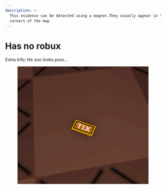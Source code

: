 ```yaml
---
description: >-
  This evidence can be detected using a magnet.They usually appear in the
  corners of the map
---
```


# Has no robux

Extra info: He  soo looks poor...

<figure><img src="../.gitbook/assets/file1 (3).png" alt=""><figcaption></figcaption></figure>
